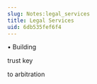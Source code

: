 ```yaml
---
slug: Notes:legal_services
title: Legal Services
uid: 6db535fef6f4
---
```


• Building

trust key

to arbitration